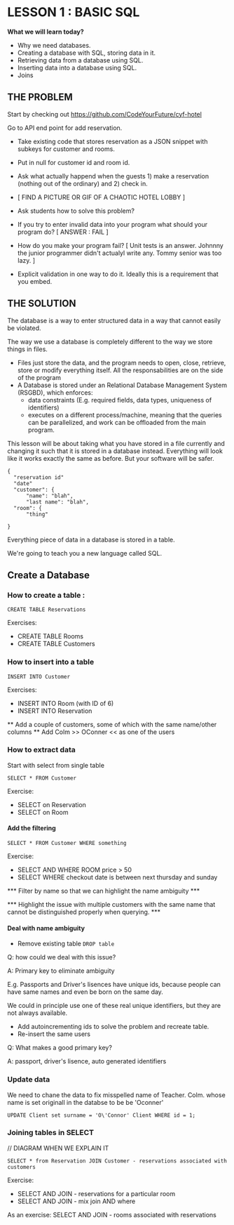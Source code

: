 # LESSON 1 : BASIC SQL

**What we will learn today?**

* Why we need databases.
* Creating a database with SQL, storing data in it.
* Retrieving data from a database using SQL.
* Inserting data into a database using SQL.
* Joins

THE PROBLEM
-----------

Start by checking out https://github.com/CodeYourFuture/cyf-hotel

Go to API end point for add reservation.

* Take existing code that stores reservation as a JSON snippet with subkeys for customer and rooms.

* Put in null for customer id and room id.

* Ask what actually happend when the guests 1) make a reservation (nothing out of the ordinary) and 2) check in.

* [ FIND A PICTURE OR GIF OF A CHAOTIC HOTEL LOBBY ]

* Ask students how to solve this problem?

- If you try to enter invalid data into your program what should your program do? [ ANSWER : FAIL ]

* How do you make your program fail? [ Unit tests is an answer. Johnnny the junior programmer didn't actualyl write any. Tommy senior was too lazy. ]

* Explicit validation in one way to do it. Ideally this is a requirement that you embed.

THE SOLUTION
------------

The database is a way to enter structured data in a way that cannot easily be violated.

The way we use a database is completely different to the way we store things in files.
- Files just store the data, and the program needs to open, close, retrieve, store or modify everything itself. All the responsabilities are on the side of the program
- A Database is stored under an Relational Database Management System (RSGBD), which enforces:
    - data constraints (E.g. required fields, data types, uniqueness of identifiers)
    - executes on a different process/machine, meaning that the queries can be parallelized, and work can be offloaded from the main program.

This lesson will be about taking what you have stored in a file currently and changing it such that it is stored in a database instead. Everything will look like it works exactly the same as before. But your software will be safer.

```
{
  "reservation id"
  "date"
  "customer": {
      "name": "blah",
      "last name": "blah",
  "room": {
      "thing"

}
```

Everything piece of data in a database is stored in a table.

We're going to teach you a new language called SQL.

## Create a Database

### How to create a table :
```
CREATE TABLE Reservations
```

Exercises:
- CREATE TABLE Rooms
- CREATE TABLE Customers

### How to insert into a table
```
INSERT INTO Customer
```

Exercises:
- INSERT INTO Room (with ID of 6)
- INSERT INTO Reservation

** Add a couple of customers, some of which with the same name/other columns
** Add Colm >> OConner << as one of the users

### How to extract data

Start with select from single table

```
SELECT * FROM Customer
```

Exercise:
- SELECT on Reservation
- SELECT on Room


#### Add the filtering

```
SELECT * FROM Customer WHERE something
```

Exercise:
- SELECT AND WHERE ROOM price > 50
- SELECT WHERE checkout date is between next thursday and sunday

*** Filter by name so that we can highlight the name ambiguity ***

*** Highlight the issue with multiple customers with the same name that cannot be distinguished properly when querying. ***


#### Deal with name ambiguity

- Remove existing table `DROP table`

Q: how could we deal with this issue?

A: Primary key to eliminate ambiguity

E.g. Passports and Driver's lisences have unique ids, because people can have same names and even be born on the same day.

We could in principle use one of these real unique identifiers, but they are not always available.

- Add autoincrementing ids to solve the problem and recreate table.
- Re-insert the same users


Q: What makes a good primary key?

A: passport, driver's lisence, auto generated identifiers

### Update data

We need to chane the data to fix misspelled name of Teacher. Colm. whose name is set originall in the databse to be be 'Oconner'

```
UPDATE Client set surname = 'O\'Connor' Client WHERE id = 1;
```


### Joining tables in SELECT


// DIAGRAM WHEN WE EXPLAIN IT

```
SELECT * from Reservation JOIN Customer - reservations associated with customers
```

Exercise:
- SELECT AND JOIN - reservations for a particular room
- SELECT AND JOIN - mix join AND where

As an exercise: SELECT AND JOIN - rooms associated with reservations




